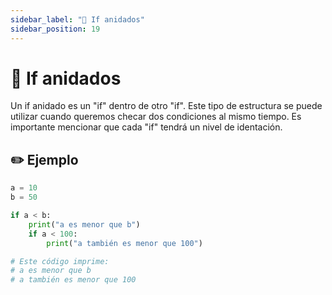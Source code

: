 ```yaml
---
sidebar_label: "💍 If anidados"
sidebar_position: 19
---
```


# 💍 If anidados

Un if anidado es un "if" dentro de otro "if". Este tipo de estructura se puede utilizar cuando queremos checar dos condiciones al mismo tiempo. Es importante mencionar que cada "if" tendrá un nivel de identación.

## ✏️ Ejemplo

```python title="Ejemplo de un if anidado"
a = 10
b = 50

if a < b:
	print("a es menor que b")
	if a < 100:
		print("a también es menor que 100")

# Este código imprime:
# a es menor que b
# a también es menor que 100
```
